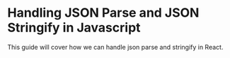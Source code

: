 # Handling JSON Parse and JSON Stringify in Javascript

This guide will cover how we can handle json parse and stringify in React.